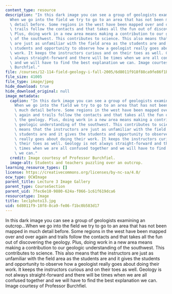 ```yaml
---
content_type: resource
description: "In this dark image you can see a group of geologists examining an outcrop\u2026\
  When we go into the field we try to go to an area that has not been mapped in much\
  \ detail before. Some regions in the west have been mapped over and over again and\
  \ trails follow the contacts and that takes all the fun out of discovering the geology.\
  \ Plus, doing work in a new area means making a contribution to our geologic understanding\
  \ of the southwest. This contributes to science. This also means that the instructors\
  \ are just as unfamiliar with the field area as the students are and it gives the\
  \ students and opportunity to observe how a geologist really goes about doing their\
  \ work. It keeps the instructors curious and on their toes as well. Geology is not\
  \ always straight-forward and there will be times when we are all confused together\
  \ and we will have to find the best explanation we can. Image courtesy of Professor\
  \ Burchfiel."
file: /courses/12-114-field-geology-i-fall-2005/6d8011f918f88ca9fe86f1bc0b583d17_lec1photo13.jpg
file_size: 41005
file_type: image/jpeg
hide_download: true
hide_download_original: null
image_metadata:
  caption: "In this dark image you can see a group of geologists examining an outcrop\u2026\
    When we go into the field we try to go to an area that has not been mapped in\
    \ much detail before. Some regions in the west have been mapped over and over\
    \ again and trails follow the contacts and that takes all the fun out of discovering\
    \ the geology. Plus, doing work in a new area means making a contribution to our\
    \ geologic understanding of the southwest. This contributes to science. This also\
    \ means that the instructors are just as unfamiliar with the field area as the\
    \ students are and it gives the students and opportunity to observe how a geologist\
    \ really goes about doing their work. It keeps the instructors curious and on\
    \ their toes as well. Geology is not always straight-forward and there will be\
    \ times when we are all confused together and we will have to find the best explanation\
    \ we can."
  credit: Image courtesy of Professor Burchfiel.
  image-alt: Students and teachers puzzling over an outcrop.
learning_resource_types: []
license: https://creativecommons.org/licenses/by-nc-sa/4.0/
ocw_type: OCWImage
parent_title: Lecture 3 Image Gallery
parent_type: CourseSection
parent_uid: 7fec6e10-9880-624a-f066-1c61f619dca6
resourcetype: Image
title: lec1photo13.jpg
uid: 6d8011f9-18f8-8ca9-fe86-f1bc0b583d17
---
```

In this dark image you can see a group of geologists examining an outcrop…When we go into the field we try to go to an area that has not been mapped in much detail before. Some regions in the west have been mapped over and over again and trails follow the contacts and that takes all the fun out of discovering the geology. Plus, doing work in a new area means making a contribution to our geologic understanding of the southwest. This contributes to science. This also means that the instructors are just as unfamiliar with the field area as the students are and it gives the students and opportunity to observe how a geologist really goes about doing their work. It keeps the instructors curious and on their toes as well. Geology is not always straight-forward and there will be times when we are all confused together and we will have to find the best explanation we can. Image courtesy of Professor Burchfiel.